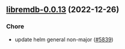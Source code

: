 

## [libremdb-0.0.13](https://github.com/truecharts/charts/compare/libremdb-0.0.12...libremdb-0.0.13) (2022-12-26)

### Chore

- update helm general non-major ([#5839](https://github.com/truecharts/charts/issues/5839))
  
  